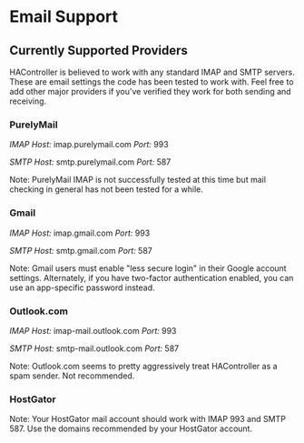 # Email Support

## Currently Supported Providers

HAController is believed to work with any standard IMAP and SMTP servers. These are email settings the code has been tested to work with. Feel free to add other major providers if you've verified they work for both sending and receiving.

### PurelyMail

_IMAP Host:_ imap.purelymail.com _Port:_ 993

_SMTP Host:_ smtp.purelymail.com _Port:_ 587

Note: PurelyMail IMAP is not successfully tested at this time but mail checking in general has not been tested for a while.

### Gmail

_IMAP Host:_ imap.gmail.com _Port:_ 993

_SMTP Host:_ smtp.gmail.com _Port:_ 587

Note: Gmail users must enable "less secure login" in their Google account settings. Alternately, if you have two-factor authentication enabled, you can use an app-specific password instead.

### Outlook.com

_IMAP Host:_ imap-mail.outlook.com _Port:_ 993

_SMTP Host:_ smtp-mail.outlook.com _Port:_ 587

Note: Outlook.com seems to pretty aggressively treat HAController as a spam sender. Not recommended.

### HostGator

Note: Your HostGator mail account should work with IMAP 993 and SMTP 587. Use the domains recommended by your HostGator account.
